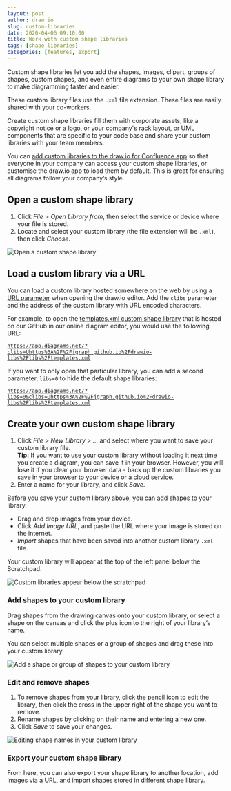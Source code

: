 ```yaml
---
layout: post
author: draw.io
slug: custom-libraries
date: 2020-04-06 09:10:00
title: Work with custom shape libraries
tags: [shape libraries]
categories: [features, export]
---
```


Custom shape libraries let you add the shapes, images, clipart, groups of shapes, custom shapes, and even entire diagrams to your own shape library to make diagramming faster and easier.

These custom library files use the ``.xml`` file extension. These files are easily shared with your co-workers.

Create custom shape libraries fill them with corporate assets, like a copyright notice or a logo, or your company's rack layout, or UML components that are specific to your code base and share your custom libraries with your team members.

You can [add custom libraries to the draw.io for Confluence app](/doc/faq/custom-libraries-confluence-cloud.html) so that everyone in your company can access your custom shape libraries, or customise the draw.io app to load them by default. This is great for ensuring all diagrams follow your company’s style.

## Open a custom shape library

1. Click _File > Open Library from_, then select the service or device where your file is stored.
2. Locate and select your custom library (the file extension will be ``.xml``), then click _Choose_.

<img src="/assets/img/blog/file-open-custom-library.png" style="width=100%;max-width:400px;height:auto;" alt="Open a custom shape library">

## Load a custom library via a URL

You can load a custom library hosted somewhere on the web by using a [URL parameter](/doc/faq/supported-url-parameters.html) when opening the draw.io editor. Add the ``clibs`` parameter and the address of the custom library with URL encoded characters.

For example, to open the [templates.xml custom shape library](https://github.com/jgraph/drawio-libs/blob/main/libs/templates.xml) that is hosted on our GitHub in our online diagram editor, you would use the following URL:

[``https://app.diagrams.net/?clibs=Uhttps%3A%2F%2Fjgraph.github.io%2Fdrawio-libs%2Flibs%2Ftemplates.xml``](https://app.diagrams.net/?clibs=Uhttps%3A%2F%2Fjgraph.github.io%2Fdrawio-libs%2Flibs%2Ftemplates.xml)

If you want to only open that particular library, you can add a second parameter, ``libs=0`` to hide the default shape libraries:

[``https://app.diagrams.net/?libs=0&clibs=Uhttps%3A%2F%2Fjgraph.github.io%2Fdrawio-libs%2Flibs%2Ftemplates.xml``](https://app.diagrams.net/?libs=0&clibs=Uhttps%3A%2F%2Fjgraph.github.io%2Fdrawio-libs%2Flibs%2Ftemplates.xml)

## Create your own custom shape library

1. Click _File > New Library > …_ and select where you want to save your custom library file.
<br >**Tip:** If you want to use your custom library without loading it next time you create a diagram, you can save it in your browser. However, you will lose it if you clear your browser data - back up the custom libraries you save in your browser to your device or a cloud service.
2. Enter a name for your library, and click _Save_.

Before you save your custom library above, you can add shapes to your library.
* Drag and drop images from your device.
* Click _Add Image URL_, and paste the URL where your image is stored on the internet.
* _Import_ shapes that have been saved into another custom library ``.xml`` file.

Your custom library will appear at the top of the left panel below the Scratchpad.

<img src="/assets/img/blog/custom-library-left-panel.png" style="width=100%;max-width:400px;height:auto;" alt="Custom libraries appear below the scratchpad">

### Add shapes to your custom library

Drag shapes from the drawing canvas onto your custom library, or select a shape on the canvas and click the plus icon to the right of your library’s name.

You can select multiple shapes or a group of shapes and drag these into your custom library.

<img src="/assets/img/blog/add-shape-custom-library.gif" style="max-width:100%;height:auto;" alt="Add a shape or group of shapes to your custom library">

### Edit and remove shapes

1. To remove shapes from your library, click the pencil icon to edit the library, then click the cross in the upper right of the shape you want to remove.
2. Rename shapes by clicking on their name and entering a new one.
3. Click _Save_ to save your changes.

<img src="/assets/img/blog/edit-custom-library.png" style="width=100%;max-width:400px;height:auto;" alt="Editing shape names in your custom library">

### Export your custom shape library

From here, you can also export your shape library to another location, add images via a URL, and import shapes stored in different shape library.
